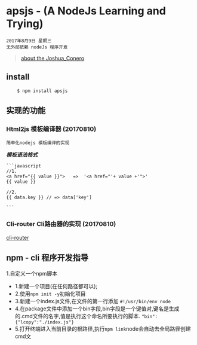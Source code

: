 # apsjs - (A NodeJs Learning and Trying)
>
    2017年8月9日 星期三
    无外部依赖 nodeJs 程序开发

> [about the Joshua_Conero](https://www.conero.cn)
## install
```
    $ npm install apsjs
```
## 实现的功能

### Html2js 模板编译器 (20170810)

    简单化nodejs 模板编译的实现


***模板语法格式***

    ```javascript    
    //1.
    <a href="{{ value }}">   =>  '<a href="'+ value +'">'
    {{ value }}

    //2.
    {{ data.key }} // => data['key']

    ```
### Cli-router Cli路由器的实现 (20170810)
[cli-router](./node_modules/cli-router)

## npm - cli 程序开发指导

1.自定义一个npm脚本
 - 1.新建一个项目(在任何路径都可以);
 - 2.使用`npm init -y`初始化项目
 - 3.新建一个index.js文件,在文件的第一行添加 `#!/usr/bin/env node`
 - 4.在package文件中添加一个bin字段,bin字段是一个键值对,键名是生成的.cmd文件的名字,值是执行这个命名所要执行的脚本.
`"bin":{"lcopy":"./index.js"}`
 - 5.打开终端进入当前目录的根路径,执行`npm link`node会自动去全局路径创建cmd文   